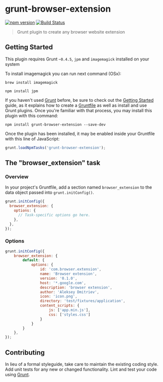 # grunt-browser-extension
[![npm version](https://badge.fury.io/js/grunt-browser-extension.svg)](https://badge.fury.io/js/grunt-browser-extension)
[![Build Status](https://travis-ci.org/addmitriev/grunt-browser-extension.svg?branch=master)](https://travis-ci.org/addmitriev/grunt-browser-extension)
> Grunt plugin to create any browser website extension

## Getting Started
This plugin requires Grunt `~0.4.5`, `jpm` and `imagemagick` installed on your system

To install imagemagick you can run next command (OSx):

```shell
brew install imagemagick
```

```shell
npm install jpm
```

If you haven't used [Grunt](http://gruntjs.com/) before, be sure to check out the [Getting Started](http://gruntjs.com/getting-started) guide, as it explains how to create a [Gruntfile](http://gruntjs.com/sample-gruntfile) as well as install and use Grunt plugins. Once you're familiar with that process, you may install this plugin with this command:

```shell
npm install grunt-browser-extension --save-dev
```

Once the plugin has been installed, it may be enabled inside your Gruntfile with this line of JavaScript:

```js
grunt.loadNpmTasks('grunt-browser-extension');
```

## The "browser_extension" task

### Overview
In your project's Gruntfile, add a section named `browser_extension` to the data object passed into `grunt.initConfig()`.

```js
grunt.initConfig({
  browser_extension: {
    options: {
      // Task-specific options go here.
    },
  },
});
```

### Options


```js
grunt.initConfig({
    browser_extension: {
        default: {
            options: {
                id: 'com.browser.extension',
                name: 'Browser extension',
                version: '0.1.0',
                host: '*.google.com',
                description: 'browser extension',
                author: 'Aleksey Dmitriev',
                icon: 'icon.png',
                directory: 'test/fixtures/application',
                content_scripts: {
                    js: ['app.min.js'],
                    css: ['styles.css']
                }
            }
        }
    },
});
```


## Contributing
In lieu of a formal styleguide, take care to maintain the existing coding style. Add unit tests for any new or changed functionality. Lint and test your code using [Grunt](http://gruntjs.com/).
